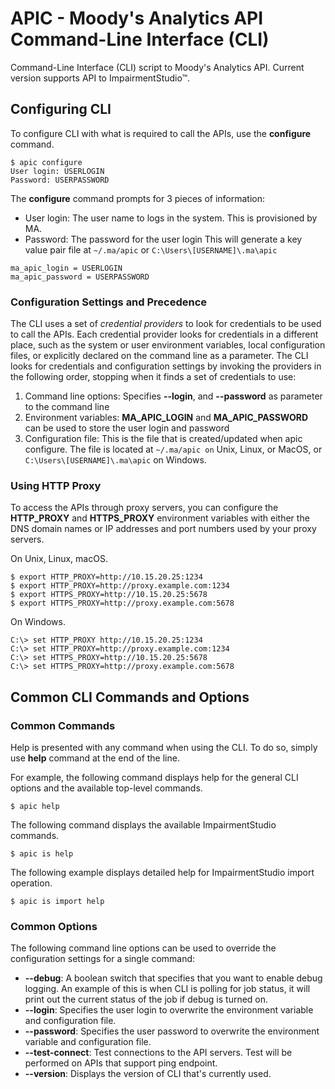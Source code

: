 # APIC - Moody's Analytics API Command-Line Interface (CLI)
Command-Line Interface (CLI) script to Moody's Analytics API. 
Current version supports API to ImpairmentStudio™.

## Configuring CLI
To configure CLI with what is required to call the APIs, use the **configure** command.
```
$ apic configure
User login: USERLOGIN
Password: USERPASSWORD
```

The **configure** command prompts for 3 pieces of information:
- User login: The user name to logs in the system. This is provisioned by MA.
- Password: The password for the user login
This will generate a key value pair file at ```~/.ma/apic``` or ```C:\Users\[USERNAME]\.ma\apic```

```
ma_apic_login = USERLOGIN
ma_apic_password = USERPASSWORD
```

### Configuration Settings and Precedence
The CLI uses a set of _credential providers_ to look for credentials to be used to call the APIs. Each credential provider looks for credentials in a different place, such as the system or user environment variables, local configuration files, or explicitly declared on the command line as a parameter. The CLI looks for credentials and configuration settings by invoking the providers in the following order, stopping when it finds a set of credentials to use:
1.	Command line options: Specifies **--login**, and **--password** as parameter to the command line
2.	Environment variables: **MA_APIC_LOGIN** and **MA_APIC_PASSWORD** can be used to store the user login and password
3.	Configuration file: This is the file that is created/updated when apic configure. The file is located at ```~/.ma/apic on``` Unix, Linux, or MacOS, or ```C:\Users\[USERNAME]\.ma\apic``` on Windows.

### Using HTTP Proxy
To access the APIs through proxy servers, you can configure the **HTTP_PROXY** and **HTTPS_PROXY** environment variables with either the DNS domain names or IP addresses and port numbers used by your proxy servers.

On Unix, Linux, macOS.
```
$ export HTTP_PROXY=http://10.15.20.25:1234
$ export HTTP_PROXY=http://proxy.example.com:1234
$ export HTTPS_PROXY=http://10.15.20.25:5678
$ export HTTPS_PROXY=http://proxy.example.com:5678
```

On Windows.
```
C:\> set HTTP_PROXY http://10.15.20.25:1234
C:\> set HTTP_PROXY=http://proxy.example.com:1234
C:\> set HTTPS_PROXY=http://10.15.20.25:5678
C:\> set HTTPS_PROXY=http://proxy.example.com:5678
```

## Common CLI Commands and Options
### Common Commands

Help is presented with any command when using the CLI. To do so, simply use **help** command at the end of the line.

For example, the following command displays help for the general CLI options and the available top-level commands.
```
$ apic help
```

The following command displays the available ImpairmentStudio commands.
```
$ apic is help
```

The following example displays detailed help for ImpairmentStudio import operation.
```
$ apic is import help
```

### Common Options
The following command line options can be used to override the configuration settings for a single command:

- **--debug**: A boolean switch that specifies that you want to enable debug logging. An example of this is when CLI is polling for job status, it will print out the current status of the job if debug is turned on.
- **--login**: Specifies the user login to overwrite the environment variable and configuration file.
- **--password**: Specifies the user password to overwrite the environment variable and configuration file.
- **--test-connect**: Test connections to the API servers. Test will be performed on APIs that support ping endpoint.
- **--version**: Displays the version of CLI that's currently used.